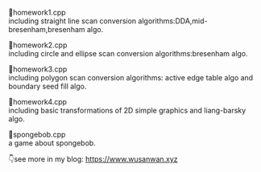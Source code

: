 📄homework1.cpp     
including straight line scan conversion algorithms:DDA,mid-bresenham,bresenham algo.

📄homework2.cpp     
including circle and ellipse scan conversion algorithms:bresenham algo.

📄homework3.cpp        
including polygon scan conversion algorithms: active edge table algo and boundary seed fill algo.

📄homework4.cpp           
including basic transformations of 2D simple graphics and liang-barsky algo.

📄spongebob.cpp                         
a game about spongebob.                      
                        
👇see more in my blog:
https://www.wusanwan.xyz

